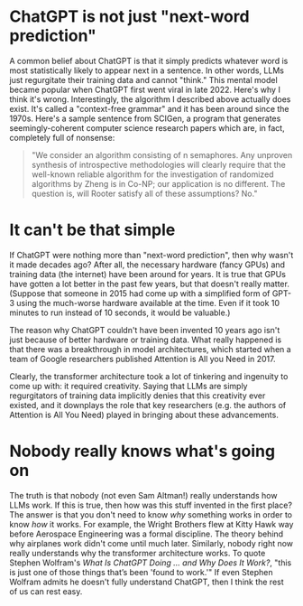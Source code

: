 # ChatGPT is not just "next-word prediction"
A common belief about ChatGPT is that it simply predicts whatever word is most statistically likely to appear next in a sentence. In other words, LLMs just regurgitate their training data and cannot "think." This mental model became popular when ChatGPT first went viral in late 2022. Here's why I think it's wrong.
Interestingly, the algorithm I described above actually does exist. It's called a "context-free grammar" and it has been around since the 1970s. Here's a sample sentence from SCIGen, a program that generates seemingly-coherent computer science research papers which are, in fact, completely full of nonsense:
> "We consider an algorithm consisting of n semaphores.
Any unproven synthesis of introspective methodologies will
clearly require that the well-known reliable algorithm for the
investigation of randomized algorithms by Zheng is in Co-NP;
our application is no different. The question is, will Rooter
satisfy all of these assumptions? No."

# It can't be that simple
If ChatGPT were nothing more than "next-word prediction", then why wasn't it made decades ago? After all, the necessary hardware (fancy GPUs) and training data (the internet) have been around for years. It is true that GPUs have gotten a lot better in the past few years, but that doesn't really matter. (Suppose that someone in 2015 had come up with a simplified form of GPT-3 using the much-worse hardware available at the time. Even if it took 10 minutes to run instead of 10 seconds, it would be valuable.)

The reason why ChatGPT couldn't have been invented 10 years ago isn't just because of better hardware or training data. What really happened is that there was a breakthrough	in model architectures, which started when a team of Google researchers published Attention is All you Need in 2017.

<Insert figure of transformer architecture>
Clearly, the transformer architecture took a lot of tinkering and ingenuity to come up with: it required creativity. Saying that LLMs are simply regurgitators of training data implicitly denies that this creativity ever existed, and it downplays the role that key researchers (e.g. the authors of Attention is All You Need) played in bringing about these advancements.

# Nobody really knows what's going on
The truth is that nobody (not even Sam Altman!) really understands how LLMs work. If this is true, then how was this stuff invented in the first place? The answer is that you don't need to know *why* something works in order to know *how* it works. For example, the Wright Brothers flew at Kitty Hawk way before Aerospace Engineering was a formal discipline. The theory behind why airplanes work didn't come until much later.
Similarly, nobody right now really understands why the transformer architecture works. To quote Stephen Wolfram's *What Is ChatGPT Doing … and Why Does It Work?*, "this is just one of those things that’s been 'found to work.'"
If even Stephen Wolfram admits he doesn't fully understand ChatGPT, then I think the rest of us can rest easy.
